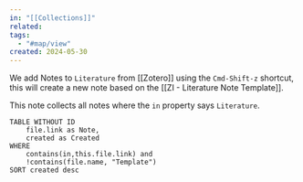 ```yaml
---
in: "[[Collections]]"
related: 
tags:
  - "#map/view"
created: 2024-05-30
---
```

We add Notes to `Literature` from [[Zotero]] using the `Cmd-Shift-z` shortcut, this will create a new note based on the [[ZI - Literature Note Template]].

This note collects all notes where the `in` property says `Literature`.

```dataview
TABLE WITHOUT ID
	file.link as Note,
	created as Created
WHERE
	contains(in,this.file.link) and
	!contains(file.name, "Template")
SORT created desc
```
